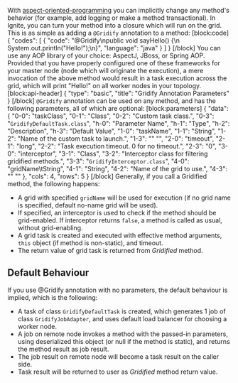 With [aspect-oriented-programming](https://en.wikipedia.org/wiki/Aspect-oriented_programming) you can implicitly change any method's behavior (for example, add logging or make a method transactional). In Ignite, you can turn your method into a closure which will run on the grid. This is as simple as adding a `@Gridify` annotation to a method:
[block:code]
{
  "codes": [
    {
      "code": "@Gridify\npublic void sayHello() {\n    System.out.println(\"Hello!\");\n}",
      "language": "java"
    }
  ]
}
[/block]
You can use any AOP library of your choice: AspectJ, JBoss, or Spring AOP. Provided that you have properly configured one of these frameworks for your master node (node which will originate the execution), a mere invocation of the above method would result in a task execution across the grid, which will print "Hello!" on all worker nodes in your topology.
[block:api-header]
{
  "type": "basic",
  "title": "Gridify Annotation Parameters"
}
[/block]
`@Gridify` annotation can be used on any method, and has the following parameters, all of which are optional:
[block:parameters]
{
  "data": {
    "0-0": "taskClass",
    "0-1": "Class",
    "0-2": "Custom task class.",
    "0-3": "`GridifyDefaultTask.class`",
    "h-0": "Parameter Name",
    "h-1": "Type",
    "h-2": "Description",
    "h-3": "Default Value",
    "1-0": "taskName",
    "1-1": "String",
    "1-2": "Name of the custom task to launch.",
    "1-3": "\" \"",
    "2-0": "timeout",
    "2-1": "long",
    "2-2": "Task execution timeout. 0 for no timeout.",
    "2-3": "0",
    "3-0": "interceptor",
    "3-1": "Class",
    "3-2": "Interceptor class for filtering gridified methods.",
    "3-3": "`GridifyInterceptor.class`",
    "4-0": "gridName\tString",
    "4-1": "String",
    "4-2": "Name of the grid to use.",
    "4-3": "\" \""
  },
  "cols": 4,
  "rows": 5
}
[/block]
Generally, if you call a Gridified method, the following happens:
  * A grid with specified `gridName` will be used for execution (if no grid name is specified, default no-name grid will be used).
  * If specified, an interceptor is used to check if the method should be grid-enabled. If interceptor returns `false`, a method is called as usual, without grid-enabling.
  * A grid task is created and executed with effective method arguments, `this` object (if method is non-static), and timeout.
  * The return value of grid task is returned from *Gridified* method. 
 
## Default Behaviour 
If you use @Gridify annotation with no parameters, the default behaviour is implied, which is the following:
  * A task of class `GridifyDefaultTask` is created, which generates 1 job of class `GridifyJobAdapter`, and uses default load balancer for choosing a worker node.
  * A job on remote node invokes a method with the passed-in parameters, using deserialized this object (or null if the method is static), and returns the method result as job result.
  * The job result on remote node will become a task result on the caller side.
  * Task result will be returned to user as *Gridified* method return value.